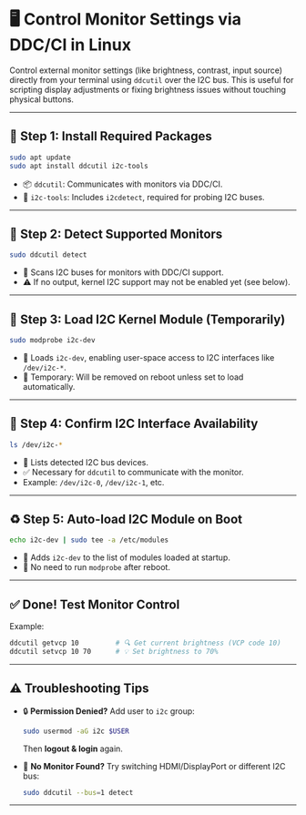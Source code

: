 # 🖥️ **Control Monitor Settings via DDC/CI in Linux**

Control external monitor settings (like brightness, contrast, input source) directly from your terminal using `ddcutil` over the I2C bus. This is useful for scripting display adjustments or fixing brightness issues without touching physical buttons.

---

## 🧰 Step 1: Install Required Packages

```bash
sudo apt update
sudo apt install ddcutil i2c-tools
```

- 📦 `ddcutil`: Communicates with monitors via DDC/CI.
- 🧪 `i2c-tools`: Includes `i2cdetect`, required for probing I2C buses.

---

## 🔎 Step 2: Detect Supported Monitors

```bash
sudo ddcutil detect
```

- 📡 Scans I2C buses for monitors with DDC/CI support.
- ⚠️ If no output, kernel I2C support may not be enabled yet (see below).

---

## 🧠 Step 3: Load I2C Kernel Module (Temporarily)

```bash
sudo modprobe i2c-dev
```

- 🔧 Loads `i2c-dev`, enabling user-space access to I2C interfaces like `/dev/i2c-*`.
- 📌 Temporary: Will be removed on reboot unless set to load automatically.

---

## 📂 Step 4: Confirm I2C Interface Availability

```bash
ls /dev/i2c-*
```

- 🧾 Lists detected I2C bus devices.
- ✅ Necessary for `ddcutil` to communicate with the monitor.
- Example: `/dev/i2c-0`, `/dev/i2c-1`, etc.

---

## ♻️ Step 5: Auto-load I2C Module on Boot

```bash
echo i2c-dev | sudo tee -a /etc/modules
```

- 💾 Adds `i2c-dev` to the list of modules loaded at startup.
- 🔁 No need to run `modprobe` after reboot.

---

## ✅ **Done! Test Monitor Control**

Example:  
```bash
ddcutil getvcp 10         # 🔍 Get current brightness (VCP code 10)
ddcutil setvcp 10 70      # 💡 Set brightness to 70%
```

---

## ⚠️ Troubleshooting Tips

- 🔒 **Permission Denied?** Add user to `i2c` group:  
  ```bash
  sudo usermod -aG i2c $USER
  ```
  Then **logout & login** again.
  
- 🧪 **No Monitor Found?** Try switching HDMI/DisplayPort or different I2C bus:
  ```bash
  sudo ddcutil --bus=1 detect
  ```

---
